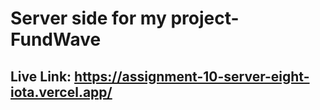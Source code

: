 # Server side for my project- FundWave
## Live Link: https://assignment-10-server-eight-iota.vercel.app/
